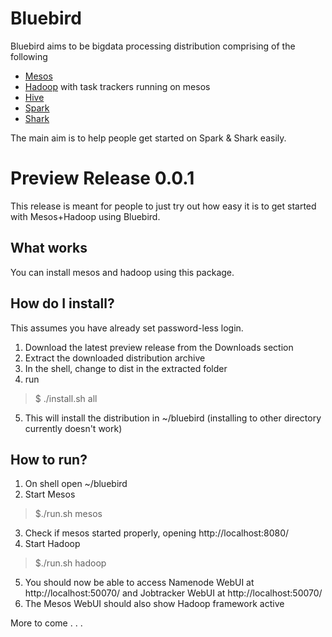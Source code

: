 # Bluebird

Bluebird aims to be bigdata processing distribution comprising of the following

* [Mesos](http://www.mesosproject.org/)
* [Hadoop](http://hadoop.apache.org/) with task trackers running on mesos
* [Hive](http://hive.apache.org/)
* [Spark](http://spark-project.org/)
* [Shark](http://shark.cs.berkeley.edu/)

The main aim is to help people get started on Spark & Shark easily.


# Preview Release 0.0.1

This release is meant for people to just try out how easy it is to get started with Mesos+Hadoop using Bluebird.

## What works 
You can install mesos and hadoop using this package.

## How do I install?

This assumes you have already set password-less login.

1. Download the latest preview release from the Downloads section
2. Extract the downloaded distribution archive
3. In the shell, change to dist in the extracted folder
4. run
>
>  $ ./install.sh all
>
5. This will install the distribution in ~/bluebird (installing to other directory currently doesn't work)

## How to run?

1. On shell open ~/bluebird
2. Start Mesos
>
> $./run.sh mesos
>
3. Check if mesos started properly, opening http://localhost:8080/
4. Start Hadoop
>
> $./run.sh hadoop
>
5. You should now be able to access Namenode WebUI at http://localhost:50070/ and Jobtracker WebUI at http://localhost:50070/
6. The Mesos WebUI should also show Hadoop framework active

More to come . . .




